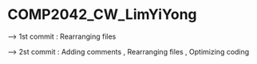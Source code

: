 # COMP2042_CW_LimYiYong

--> 1st commit : Rearranging files

--> 2st commit : Adding comments , Rearranging files , Optimizing coding
